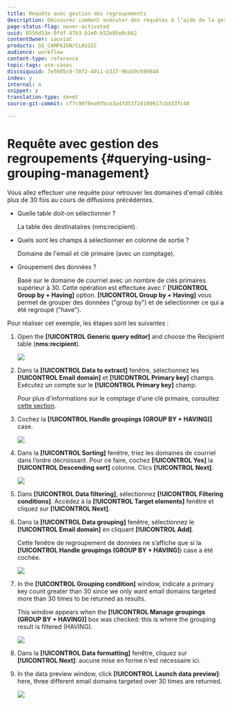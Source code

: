 ```yaml
---
title: Requête avec gestion des regroupements
description: Découvrez comment exécuter des requêtes à l’aide de la gestion des groupes
page-status-flag: never-activated
uuid: 0556d53e-0fdf-47b3-b1e0-b52e85e0c662
contentOwner: sauviat
products: SG_CAMPAIGN/CLASSIC
audience: workflow
content-type: reference
topic-tags: use-cases
discoiquuid: 7e5605c8-78f2-4011-b317-96a59c699848
index: y
internal: n
snippet: y
translation-type: tm+mt
source-git-commit: cf7c90f0ea9fbce3a4fd53f24189617cbd33fc40

---
```



# Requête avec gestion des regroupements {#querying-using-grouping-management}

Vous allez effectuer une requête pour retrouver les domaines d&#39;email ciblés plus de 30 fois au cours de diffusions précédentes.

* Quelle table doit-on sélectionner ?

   La table des destinataires (nms:recipient).

* Quels sont les champs à sélectionner en colonne de sortie ?

   Domaine de l&#39;email et clé primaire (avec un comptage).

* Groupement des données ?

   Basé sur le domaine de courriel avec un nombre de clés primaires supérieur à 30. Cette opération est effectuée avec l&#39; **[!UICONTROL Group by + Having]** option. **[!UICONTROL Group by + Having]** vous permet de grouper des données (&quot;group by&quot;) et de sélectionner ce qui a été regroupé (&quot;have&quot;).

Pour réaliser cet exemple, les étapes sont les suivantes :

1. Open the **[!UICONTROL Generic query editor]** and choose the Recipient table (**nms:recipient**).

   ![](assets/query_editor_02.png)

1. Dans la **[!UICONTROL Data to extract]** fenêtre, sélectionnez les **[!UICONTROL Email domain]** et **[!UICONTROL Primary key]** champs. Exécutez un compte sur le **[!UICONTROL Primary key]** champ.

   Pour plus d&#39;informations sur le comptage d&#39;une clé primaire, consultez [cette section](../../platform/using/defining-filter-conditions.md#building-expressions).

1. Cochez la **[!UICONTROL Handle groupings (GROUP BY + HAVING)]** case.

   ![](assets/query_editor_nveau_29.png)

1. Dans la **[!UICONTROL Sorting]** fenêtre, triez les domaines de courriel dans l’ordre décroissant. Pour ce faire, cochez **[!UICONTROL Yes]** la **[!UICONTROL Descending sort]** colonne. Clics **[!UICONTROL Next]**.

   ![](assets/query_editor_nveau_70.png)

1. Dans **[!UICONTROL Data filtering]**, sélectionnez **[!UICONTROL Filtering conditions]**. Accédez à la **[!UICONTROL Target elements]** fenêtre et cliquez sur **[!UICONTROL Next]**.
1. Dans la **[!UICONTROL Data grouping]** fenêtre, sélectionnez le **[!UICONTROL Email domain]** en cliquant **[!UICONTROL Add]**.

   Cette fenêtre de regroupement de données ne s’affiche que si la **[!UICONTROL Handle groupings (GROUP BY + HAVING]**) case a été cochée.

   ![](assets/query_editor_blacklist_04.png)

1. In the **[!UICONTROL Grouping condition]** window, indicate a primary key count greater than 30 since we only want email domains targeted more than 30 times to be returned as results.

   This window appears when the **[!UICONTROL Manage groupings (GROUP BY + HAVING)]** box was checked: this is where the grouping result is filtered (HAVING).

   ![](assets/query_editor_blacklist_05.png)

1. Dans la **[!UICONTROL Data formatting]** fenêtre, cliquez sur **[!UICONTROL Next]**: aucune mise en forme n&#39;est nécessaire ici.
1. In the data preview window, click **[!UICONTROL Launch data preview]**: here, three different email domains targeted over 30 times are returned.

   ![](assets/query_editor_blacklist_06.png)
